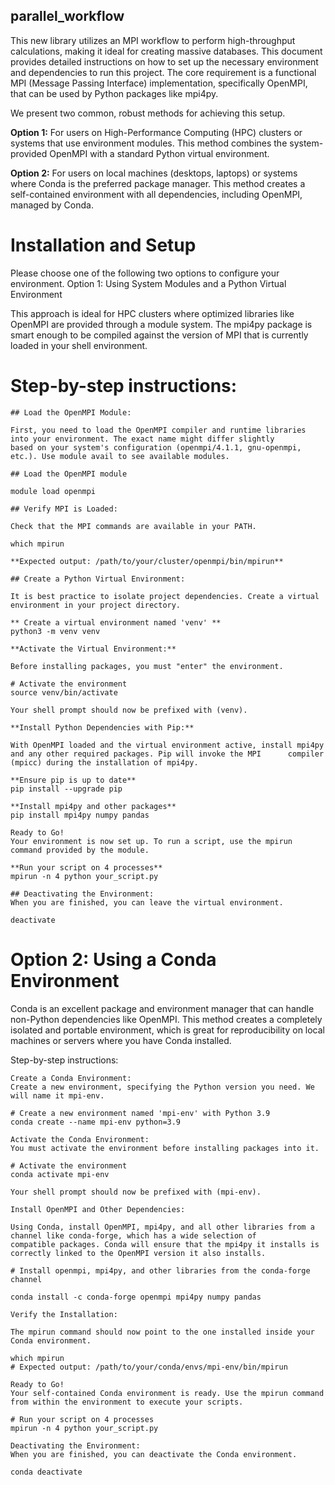 ## parallel_workflow
This new library utilizes an MPI workflow to perform high-throughput calculations, making it ideal for creating massive databases.
This document provides detailed instructions on how to set up the necessary environment and dependencies to run this project. The core requirement is a functional MPI (Message Passing Interface) implementation, specifically OpenMPI, that can be used by Python packages like mpi4py.

We present two common, robust methods for achieving this setup.

**Option 1:** For users on High-Performance Computing (HPC) clusters or systems that use environment modules. This method combines the system-provided OpenMPI with a standard Python virtual environment.

**Option 2:** For users on local machines (desktops, laptops) or systems where Conda is the preferred package manager. This method creates a self-contained environment with all dependencies, including OpenMPI, managed by Conda.

# Installation and Setup

Please choose one of the following two options to configure your environment.
Option 1: Using System Modules and a Python Virtual Environment

This approach is ideal for HPC clusters where optimized libraries like OpenMPI are provided through a module system. The mpi4py package is smart enough to be compiled against the version of MPI that is currently loaded in your shell environment.

# Step-by-step instructions:

    ## Load the OpenMPI Module:
    
    First, you need to load the OpenMPI compiler and runtime libraries into your environment. The exact name might differ slightly       based on your system's configuration (openmpi/4.1.1, gnu-openmpi, etc.). Use module avail to see available modules.

    ## Load the OpenMPI module
    
    module load openmpi

    ## Verify MPI is Loaded:
    
    Check that the MPI commands are available in your PATH.

    which mpirun
    
    **Expected output: /path/to/your/cluster/openmpi/bin/mpirun**

    ## Create a Python Virtual Environment:
    
    It is best practice to isolate project dependencies. Create a virtual environment in your project directory.

    ** Create a virtual environment named 'venv' **
    python3 -m venv venv

    **Activate the Virtual Environment:**
    
    Before installing packages, you must "enter" the environment.

    # Activate the environment
    source venv/bin/activate

    Your shell prompt should now be prefixed with (venv).

    **Install Python Dependencies with Pip:**
    
    With OpenMPI loaded and the virtual environment active, install mpi4py and any other required packages. Pip will invoke the MPI      compiler (mpicc) during the installation of mpi4py.

    **Ensure pip is up to date**
    pip install --upgrade pip

    **Install mpi4py and other packages**
    pip install mpi4py numpy pandas

    Ready to Go!
    Your environment is now set up. To run a script, use the mpirun command provided by the module.

    **Run your script on 4 processes**
    mpirun -n 4 python your_script.py

    ## Deactivating the Environment:
    When you are finished, you can leave the virtual environment.

    deactivate

# Option 2: Using a Conda Environment

Conda is an excellent package and environment manager that can handle non-Python dependencies like OpenMPI. This method creates a completely isolated and portable environment, which is great for reproducibility on local machines or servers where you have Conda installed.

Step-by-step instructions:

    Create a Conda Environment:
    Create a new environment, specifying the Python version you need. We will name it mpi-env.

    # Create a new environment named 'mpi-env' with Python 3.9
    conda create --name mpi-env python=3.9

    Activate the Conda Environment:
    You must activate the environment before installing packages into it.

    # Activate the environment
    conda activate mpi-env

    Your shell prompt should now be prefixed with (mpi-env).

    Install OpenMPI and Other Dependencies:
    
    Using Conda, install OpenMPI, mpi4py, and all other libraries from a channel like conda-forge, which has a wide selection of        compatible packages. Conda will ensure that the mpi4py it installs is correctly linked to the OpenMPI version it also installs.

    # Install openmpi, mpi4py, and other libraries from the conda-forge channel
    
    conda install -c conda-forge openmpi mpi4py numpy pandas

    Verify the Installation:
    
    The mpirun command should now point to the one installed inside your Conda environment.

    which mpirun
    # Expected output: /path/to/your/conda/envs/mpi-env/bin/mpirun

    Ready to Go!
    Your self-contained Conda environment is ready. Use the mpirun command from within the environment to execute your scripts.

    # Run your script on 4 processes
    mpirun -n 4 python your_script.py

    Deactivating the Environment:
    When you are finished, you can deactivate the Conda environment.

    conda deactivate
